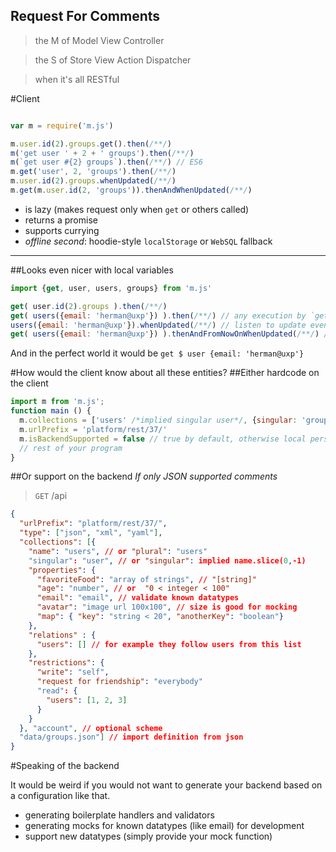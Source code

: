Request For Comments
----

> the M of Model View Controller

> the S of Store View Action Dispatcher

> when it's all RESTful 

#Client
```javascript

var m = require('m.js')

m.user.id(2).groups.get().then(/**/)
m('get user ' + 2 + ' groups').then(/**/)
m(`get user #{2} groups`).then(/**/) // ES6
m.get('user', 2, 'groups').then(/**/)
m.user.id(2).groups.whenUpdated(/**/)
m.get(m.user.id(2, 'groups')).thenAndWhenUpdated(/**/)
```
- is lazy (makes request only when `get` or others called)
- returns a promise
- supports currying
- *offline second*: hoodie-style `localStorage` or `WebSQL` fallback

--------------------------------------

##Looks even nicer with local variables
```javascript
import {get, user, users, groups} from 'm.js'

get( user.id(2).groups ).then(/**/)
get( users({email: 'herman@uxp'}) ).then(/**/) // any execution by `get` of whatever triggers `whenUpdated`
users({email: 'herman@uxp'}).whenUpdated(/**/) // listen to update events
get( users({email: 'herman@uxp'}) ).thenAndFromNowOnWhenUpdated(/**/) // or you can do both
```

And in the perfect world it would be `get $ user {email: 'herman@uxp'}`

#How would the client know about all these entities?
##Either hardcode on the client
```javascript
import m from 'm.js';
function main () {
  m.collections = ['users' /*implied singular user*/, {singular: 'group', plural: 'groups'}]
  m.urlPrefix = 'platform/rest/37/'
  m.isBackendSupported = false // true by default, otherwise local persistance only 
  // rest of your program
}
```
##Or support on the backend
*If only JSON supported comments*
>`GET` /api
```json
{
  "urlPrefix": "platform/rest/37/",
  "type": ["json", "xml", "yaml"],
  "collections": [{
    "name": "users", // or "plural": "users"
    "singular": "user", // or "singular": implied name.slice(0,-1)
    "properties": {
      "favoriteFood": "array of strings", // "[string]"
      "age": "number", // or  "0 < integer < 100"
      "email": "email", // validate known datatypes
      "avatar": "image url 100x100", // size is good for mocking
      "map": { "key": "string < 20", "anotherKey": "boolean"}
    },
    "relations" : {
      "users": [] // for example they follow users from this list
    },
    "restrictions": {
      "write": "self",
      "request for friendship": "everybody"
      "read": {
        "users": [1, 2, 3]
      }
    }
  }, "account", // optional scheme
  "data/groups.json"] // import definition from json
}
```

#Speaking of the backend

It would be weird if you would not want to generate your backend based on a configuration like that.

- generating boilerplate handlers and validators
- generating mocks for known datatypes (like email) for development
- support new datatypes (simply provide your mock function)
